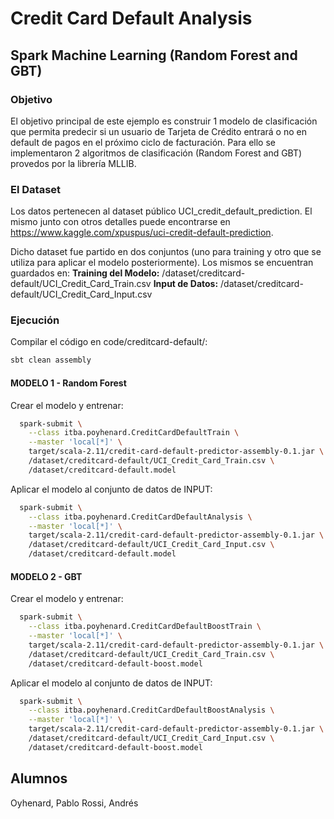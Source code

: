 # Credit Card Default Analysis
## Spark Machine Learning (Random Forest and GBT)

### Objetivo
El objetivo principal de este ejemplo es construir 1 modelo de clasificación que permita predecir si un usuario de Tarjeta de Crédito entrará o no en default de pagos en el próximo ciclo de facturación. Para ello se implementaron 2 algoritmos de clasificación (Random Forest and GBT) provedos por la librería MLLIB.

### El Dataset
Los datos pertenecen al dataset público UCI_credit_default_prediction. El mismo junto con otros detalles puede encontrarse en https://www.kaggle.com/xpuspus/uci-credit-default-prediction.

Dicho dataset fue partido en dos conjuntos (uno para training y otro que se utiliza para aplicar el modelo posteriormente). Los mismos se encuentran guardados en:
**Training del Modelo:** /dataset/creditcard-default/UCI_Credit_Card_Train.csv
**Input de Datos:** /dataset/creditcard-default/UCI_Credit_Card_Input.csv


### Ejecución

Compilar el código en code/creditcard-default/:
```bash
sbt clean assembly
```

#### MODELO 1 - Random Forest

Crear el modelo y entrenar:
```bash
  spark-submit \
    --class itba.poyhenard.CreditCardDefaultTrain \
    --master 'local[*]' \
    target/scala-2.11/credit-card-default-predictor-assembly-0.1.jar \
    /dataset/creditcard-default/UCI_Credit_Card_Train.csv \
    /dataset/creditcard-default.model
```

Aplicar el modelo al conjunto de datos de INPUT:
```bash
  spark-submit \
    --class itba.poyhenard.CreditCardDefaultAnalysis \
    --master 'local[*]' \
    target/scala-2.11/credit-card-default-predictor-assembly-0.1.jar \
    /dataset/creditcard-default/UCI_Credit_Card_Input.csv \
    /dataset/creditcard-default.model
```

#### MODELO 2 - GBT

Crear el modelo y entrenar:
```bash
  spark-submit \
    --class itba.poyhenard.CreditCardDefaultBoostTrain \
    --master 'local[*]' \
    target/scala-2.11/credit-card-default-predictor-assembly-0.1.jar \
    /dataset/creditcard-default/UCI_Credit_Card_Train.csv \
    /dataset/creditcard-default-boost.model
```

Aplicar el modelo al conjunto de datos de INPUT:
```bash
  spark-submit \
    --class itba.poyhenard.CreditCardDefaultBoostAnalysis \
    --master 'local[*]' \
    target/scala-2.11/credit-card-default-predictor-assembly-0.1.jar \
    /dataset/creditcard-default/UCI_Credit_Card_Input.csv \
    /dataset/creditcard-default-boost.model
```

## Alumnos
Oyhenard, Pablo
Rossi, Andrés
